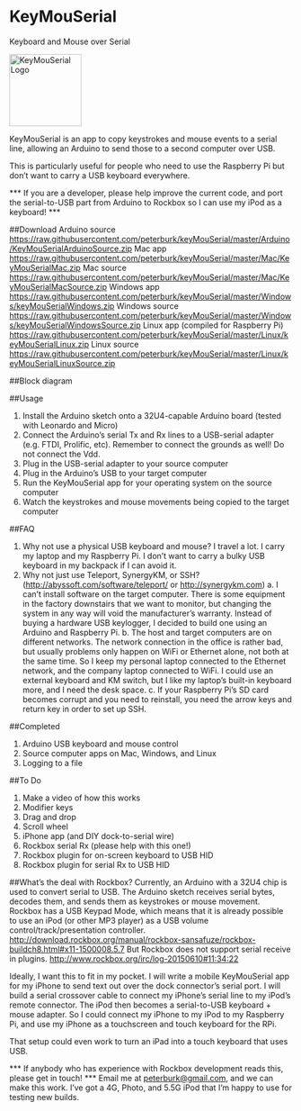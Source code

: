 # KeyMouSerial
Keyboard and Mouse over Serial

<img class="aligncenter" alt="KeyMouSerial Logo" src="https://raw.githubusercontent.com/peterburk/keyMouSerial/master/Icon/KeyMouSerial.png" width="128">


KeyMouSerial is an app to copy keystrokes and mouse events to a serial line, allowing an Arduino to send those to a second computer over USB.

This is particularly useful for people who need to use the Raspberry Pi but don’t want to carry a USB keyboard everywhere.

*** If you are a developer, please help improve the current code, and port the serial-to-USB part from Arduino to Rockbox so I can use my iPod as a keyboard! ***

##Download
Arduino source
https://raw.githubusercontent.com/peterburk/keyMouSerial/master/Arduino/KeyMouSerialArduinoSource.zip
Mac app
https://raw.githubusercontent.com/peterburk/keyMouSerial/master/Mac/KeyMouSerialMac.zip
Mac source
https://raw.githubusercontent.com/peterburk/keyMouSerial/master/Mac/KeyMouSerialMacSource.zip
Windows app
https://raw.githubusercontent.com/peterburk/keyMouSerial/master/Windows/keyMouSerialWindows.zip
Windows source
https://raw.githubusercontent.com/peterburk/keyMouSerial/master/Windows/keyMouSerialWindowsSource.zip
Linux app (compiled for Raspberry Pi)
https://raw.githubusercontent.com/peterburk/keyMouSerial/master/Linux/keyMouSerialLinux.zip
Linux source
https://raw.githubusercontent.com/peterburk/keyMouSerial/master/Linux/keyMouSerialLinuxSource.zip

##Block diagram

##Usage
1. Install the Arduino sketch onto a 32U4-capable Arduino board (tested with Leonardo and Micro)
2. Connect the Arduino’s serial Tx and Rx lines to a USB-serial adapter (e.g. FTDI, Prolific, etc). Remember to connect the grounds as well! Do not connect the Vdd.
3. Plug in the USB-serial adapter to your source computer
4. Plug in the Arduino’s USB to your target computer
5. Run the KeyMouSerial app for your operating system on the source computer
6. Watch the keystrokes and mouse movements being copied to the target computer


##FAQ
1. Why not use a physical USB keyboard and mouse?
I travel a lot. I carry my laptop and my Raspberry Pi. I don’t want to carry a bulky USB keyboard in my backpack if I can avoid it. 
2. Why not just use Teleport, SynergyKM, or SSH? (http://abyssoft.com/software/teleport/ or http://synergykm.com)
a. I can’t install software on the target computer.
There is some equipment in the factory downstairs that we want to monitor, but changing the system in any way will void the manufacturer’s warranty. Instead of buying a hardware USB keylogger, I decided to build one using an Arduino and Raspberry Pi.
b. The host and target computers are on different networks.
The network connection in the office is rather bad, but usually problems only happen on WiFi or Ethernet alone, not both at the same time. So I keep my personal laptop connected to the Ethernet network, and the company laptop connected to WiFi. I could use an external keyboard and KM switch, but I like my laptop’s built-in keyboard more, and I need the desk space.
c. If your Raspberry Pi’s SD card becomes corrupt and you need to reinstall, you need the arrow keys and return key in order to set up SSH.


##Completed
1. Arduino USB keyboard and mouse control
2. Source computer apps on Mac, Windows, and Linux
3. Logging to a file

##To Do
1. Make a video of how this works
2. Modifier keys
3. Drag and drop
4. Scroll wheel
5. iPhone app (and DIY dock-to-serial wire)
6. Rockbox serial Rx (please help with this one!)
7. Rockbox plugin for on-screen keyboard to USB HID
8. Rockbox plugin for serial Rx to USB HID



##What’s the deal with Rockbox?
Currently, an Arduino with a 32U4 chip is used to convert serial to USB. The Arduino sketch receives serial bytes, decodes them, and sends them as keystrokes or mouse movement.
Rockbox has a USB Keypad Mode, which means that it is already possible to use an iPod (or other MP3 player) as a USB volume control/track/presentation controller.
http://download.rockbox.org/manual/rockbox-sansafuze/rockbox-buildch8.html#x11-1500008.5.7
But Rockbox does not support serial receive in plugins.
http://www.rockbox.org/irc/log-20150610#11:34:22

Ideally, I want this to fit in my pocket.
I will write a mobile KeyMouSerial app for my iPhone to send text out over the dock connector’s serial port. I will build a serial crossover cable to connect my iPhone’s serial line to my iPod’s remote connector. The iPod then becomes a serial-to-USB keyboard + mouse adapter. So I could connect my iPhone to my iPod to my Raspberry Pi, and use my iPhone as a touchscreen and touch keyboard for the RPi.

That setup could even work to turn an iPad into a touch keyboard that uses USB.

*** If anybody who has experience with Rockbox development reads this, please get in touch! ***
Email me at peterburk@gmail.com, and we can make this work. I’ve got a 4G, Photo, and 5.5G iPod that I’m happy to use for testing new builds.
